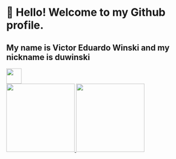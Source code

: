 # 👋 Hello! Welcome to my Github profile.
## My name is Victor Eduardo Winski and my nickname is duwinski
<img src="https://cdn.jsdelivr.net/gh/devicons/devicon/icons/git/git-original.svg" width="40" height="40"/>
<div>
<a href="https://github.com/seu-usuário-aqui">
<img height="180em" src="https://github-readme-stats.vercel.app/api/top-langs/?username=seu-usuário-aqui&layout=compact&langs_count=7&theme=dracula"/>
<img height="180em" src="https://github-readme-stats.vercel.app/api?username=seu-usuário-aqui&show_icons=true&theme=dracula&include_all_commits=true&count_private=true"/>
</div>
